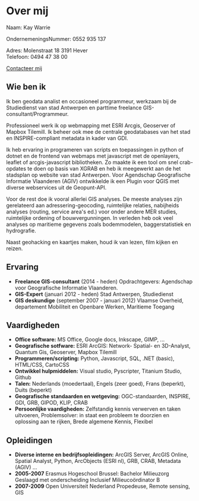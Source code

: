 Over mij
========

Naam: Kay Warrie

OndernemeningsNummer: 0552 935 137

Adres: 
       Molenstraat 18
       3191 Hever <br/>
Telefoon: 0494 47 38 00

[Contacteer mij](mailto:kaywarrie@gmail.com)

Wie ben ik
----------

Ik ben geodata analist en occasioneel programmeur, werkzaam bij de Studiedienst van stad Antwerpen en parttime freelance GIS-consultant/Programmeur. 

Professioneel werk ik op webmapping met ESRI Arcgis, Geoserver of Mapbox Tilemill. Ik beheer ook mee de centrale geodatabases van het stad en INSPIRE-compliant metadata in kader van GDI. 

Ik heb ervaring in programeren van scripts en toepassingen in python of dotnet en de frontend van webmaps met javascript met de openlayers, leaflet of arcgis-javascript bibliotheken.
Zo maakte ik een tool om snel crab-opdates te doen op basis van XGRAB en heb ik meegewerkt aan de het stadsplan op website van stad Antwerpen. Voor Agendschap Geografische Informatie Vlaanderen (AGIV) ontwikkelde ik een Plugin voor QGIS met diverse webservices uit de Geopunt-API.  

Voor de rest doe ik vooral allerlei GIS analyses. De meeste analyses zijn gerelateerd aan adressering-geocoding, ruimtelijke relaties, nabijheids analyses (routing, service area's ed.) voor onder andere MER studies, ruimtelijke ordening of bouwvergunningen. In verleden heb ook veel analyses op maritieme gegevens zoals bodemmodelen, baggerstatistiek en hydrografie.

Naast geohacking en kaartjes maken, houd ik van lezen, film kijken en reizen.

 
Ervaring
--------

- **Freelance GIS-consultant** (2014 - heden) 
    Opdrachtgevers: Agendschap voor Geografische Informatie Vlaanderen. 
- **GIS-Expert** (januari 2012 - heden)
    Stad Antwerpen, Studiedienst
- **GIS deskundige** (september 2007 - januari 2012)
    Vlaamse Overheid, departement Mobiliteit en Openbare Werken, Maritieme Toegang

 
Vaardigheden
------------

* **Office software:** MS Office, Google docs, Inkscape, GIMP, ...
* **Geografische sotfware:** ESRI ArcGIS: Network- Spatial- en 3D-Analyst, Quantum Gis, Geoserver, Mapbox Tilemill
* **Programmeren/scripting:** Python, Javascript, SQL, .NET (basic), HTML/CSS, CartoCSS
* **Ontwikkel hulpmiddelen:** Visual studio, Pyscripter, Titanium Studio, Github
* **Talen:** Nederlands (moedertaal), Engels (zeer goed), Frans (beperkt), Duits (beperkt)
* **Geografische standaarden en wetgeving:** OGC-standaarden, INSPIRE, GDI, GRB, GIPOD, KLIP, CRAB
* **Persoonlijke vaardigheden:** Zelfstandig kennis verwerven en taken uitvoeren, Problemsolver: in staat een probleem te doorzien en oplossing aan te rijken, Brede algemene Kennis, Flexibel


Opleidingen
----------
 
- **Diverse interne en bedrijfsopleidingen:** 
    ArcGIS Server, ArcGIS Online, Spatial Analyst, Python, ArcObjects (ESRI nl), GRB, CRAB, Metadata (AGIV) ...
- **2005-2007** 
    Erasmus Hogeschool Brussel:  Bachelor Milieuzorg 
    Geslaagd met onderscheiding 
    Inclusief Milieucoördinator B 
- **2007-2009** 
    Open Universiteit Nederland
    Propedeuse, Remote sensing, GIS
